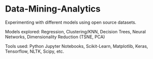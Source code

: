 # Data-Mining-Analytics

Experimenting with different models using open source datasets. 

Models explored: Regression, Clustering/KNN, Decision Trees, Neural Networks, Dimensionality Reduction (TSNE, PCA)

Tools used: Python Jupyter Notebooks, Scikit-Learn, Matplotlib, Keras, Tensorflow, NLTK, Scipy, etc.
